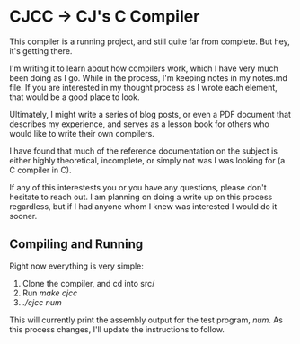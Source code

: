 CJCC -> CJ's C Compiler
=======================

This compiler is a running project, and still quite far from complete. But hey, it's getting there.

I'm writing it to learn about how compilers work, which I have very much been doing as I go. While in
the process, I'm keeping notes in my notes.md file. If you are interested in my thought process as 
I wrote each element, that would be a good place to look. 

Ultimately, I might write a series of blog posts, or even a PDF document that describes my experience,
and serves as a lesson book for others who would like to write their own compilers.

I have found that much of the reference documentation on the subject is either highly theoretical,
incomplete, or simply not was I was looking for (a C compiler in C).

If any of this interestests you or you have any questions, please don't hesitate to reach out. I am
planning on doing a write up on this process regardless, but if I had anyone whom I knew was interested
I would do it sooner.

Compiling and Running 
---------------------
Right now everything is very simple:
1. Clone the compiler, and cd into src/
2. Run *make cjcc*
3. *./cjcc num*

This will currently print the assembly output for the test program, *num*. As this process changes,
I'll update the instructions to follow.
